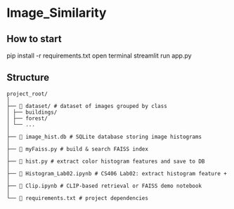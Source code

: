 ﻿# Image_Similarity
## How to start
pip install -r requirements.txt
open terminal
streamlit run app.py

## Structure
```
project_root/
│
├── 📂 dataset/ # dataset of images grouped by class
│ ├── buildings/
│ ├── forest/
│ └── ...
│
├── 📄 image_hist.db # SQLite database storing image histograms
│
├── 📄 myFaiss.py # build & search FAISS index
│
├── 📄 hist.py # extract color histogram features and save to DB
│
├── 📒 Histogram_Lab02.ipynb # CS406 Lab02: extract histogram feature +
│
├── 📒 Clip.ipynb # CLIP-based retrieval or FAISS demo notebook
│
└── 📄 requirements.txt # project dependencies
```

